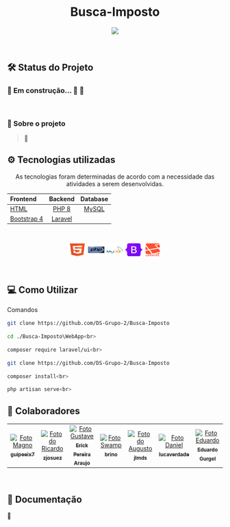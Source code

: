 
 

<div align="center">
   <h1> Busca-Imposto </h1>
</div>


<p align="center">
   <img src="https://user-images.githubusercontent.com/51385738/133483311-072bb013-4f9d-4137-819f-7f4eb68de76e.png"></img>
</p>





<br/>

## :hammer_and_wrench: Status do Projeto

<p align="center"> 
 <h3 align="left"> 
     🚧  Em construção... 🚀 🚧
 </h1>
</p>

<br/>  

### 📄 Sobre o projeto
> 🚧 <br/> 

## ⚙️ Tecnologias utilizadas
<div align="center">
As tecnologias foram determinadas de acordo com a necessidade das atividades a serem desenvolvidas.

Frontend | Backend | Database
:--------- | :------:  | :------:  
[HTML](https://html5.org/)  | [PHP 8](https://www.php.net/) | [MySQL](https://dev.mysql.com/doc/)
[Bootstrap 4](https://getbootstrap.com/docs/4.0/getting-started/introduction/) | [Laravel](https://laravel.com/docs/7.x)   
<br>
<p align="center"> 
  <img  height="30" width="40" src="https://raw.githubusercontent.com/devicons/devicon/master/icons/html5/html5-original.svg">
  <img  height="30" width="40" src="https://raw.githubusercontent.com/devicons/devicon/master/icons/php/php-original.svg">
  <img  height="30" width="40" src="https://raw.githubusercontent.com/devicons/devicon/master/icons/mysql/mysql-original-wordmark.svg">
  <img  height="30" width="40" src="https://raw.githubusercontent.com/devicons/devicon/master/icons/bootstrap/bootstrap-original.svg">
    <img  height="30" width="40" src="https://raw.githubusercontent.com/devicons/devicon/master/icons/laravel/laravel-plain-wordmark.svg">
 
</div>
<br/> 


## 💻 Como Utilizar 

Comandos

```bash
git clone https://github.com/DS-Grupo-2/Busca-Imposto
```
```bash
cd ./Busca-Imposto\WebApp<br>
```
```bash
composer require laravel/ui<br>
```
```bash
git clone https://github.com/DS-Grupo-2/Busca-Imposto
```
```bash
composer install<br>
```
```bash
php artisan serve<br>
```


## 🤝 Colaboradores

<!-- 
Arquiteto: rosa #FF00FF
PO: azul #
SM: marrom #
Devops: verde-escuro #
Desenvolvedor: amarelo #
-->

<table>
  
  <tr>
    <td align="center">
      <a href="#">
        <img src="https://avatars.githubusercontent.com/u/48967037?v=4" width="100px;" alt="Foto Magno"/><br>
        <sub>
          <b>guipeeix7</b>
        </sub>
      </a>
    </td>
    <td align="center">
      <a href="#">
        <img src="https://avatars.githubusercontent.com/u/82157394?v=4" width="100px;" alt="Foto do Ricardo"/><br>
        <sub>
          <b>zjosuez</b>
        </sub>
      </a>
    </td>
    <td align="center">
      <a href="#">
        <img src="https://avatars.githubusercontent.com/u/70181114?v=4" width="100px;" alt="Foto Gustave"/><br>
        <sub>
          <b>Erick Pereira Araujo</b>
        </sub>
      </a>
    </td>
    <td align="center">
      <a href="#">
        <img src="https://avatars.githubusercontent.com/u/52359503?v=4" width="100px;" alt="Foto Swamp"/><br>
        <sub>
          <b>brino</b>
        </sub>
      </a>
    </td>
    <td align="center">
      <a href="#">
        <img src="https://avatars.githubusercontent.com/u/88348377?v=4" width="100px;" alt="Foto do Augusto"/><br>
        <sub>
          <b>jlmds</b>
        </sub>
      </a>
    </td>
    <td align="center">
      <a href="#">
        <img src="https://avatars.githubusercontent.com/u/88348508?v=4" width="100px;" alt="Foto Daniel"/><br>
        <sub>
          <b>lucaverdade</b>
        </sub>
      </a>
    </td>
    <td align="center">
      <a href="#">
        <img src="https://avatars.githubusercontent.com/u/88348646?s=200&v=4" width="100px;" alt="Foto Eduardo"/><br>
        <sub>
          <b>Eduardo Gurgel</b>
        </sub>
      </a>
    </td>
   </tr>
  <tr>
    
</table>

<br/> 

## 📜 Documentação 
🚧
